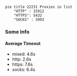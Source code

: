 
```mermaid
pie title 22231 Proxies in list
    "HTTP" : 15912
    "HTTPS": 5432
    "SOCKS" : 3993
```

### Some Info
#### Average Timeout

- mixed: 4.6s
- http: 2.6s
- https: 7.6s
- socks: 6.4s
